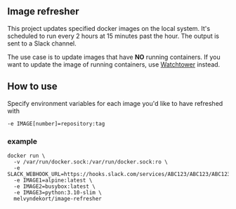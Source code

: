 ## Image refresher

This project updates specified docker images on the local system.
It's scheduled to run every 2 hours at 15 minutes past the hour.
The output is sent to a Slack channel.

The use case is to update images that have **NO** running containers.
If you want to update the image of running containers, use [Watchtower](https://hub.docker.com/r/containrrr/watchtower) instead.

## How to use

Specify environment variables for each image you'd like to have refreshed with
```
-e IMAGE[number]=repository:tag
```

### example
```
docker run \
  -v /var/run/docker.sock:/var/run/docker.sock:ro \
  -e SLACK_WEBHOOK_URL=https://hooks.slack.com/services/ABC123/ABC123/ABC123
  -e IMAGE1=alpine:latest \
  -e IMAGE2=busybox:latest \
  -e IMAGE3=python:3.10-slim \
  melvyndekort/image-refresher
```

